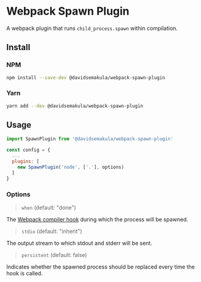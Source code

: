 # Webpack Spawn Plugin

A webpack plugin that runs `child_process.spawn` within compilation.

## Install

### NPM
```sh
npm install --save-dev @davidsemakula/webpack-spawn-plugin
```

### Yarn
```sh
yarn add --dev @davidsemakula/webpack-spawn-plugin
```

## Usage

```js
import SpawnPlugin from '@davidsemakula/webpack-spawn-plugin'

const config = {
  ...
  plugins: [
    new SpawnPlugin('node', ['.'], options)
  ]
}
```

### Options

> `when` (default: "done")

The [Webpack compiler hook](https://webpack.js.org/api/compiler-hooks/#hooks)
during which the process will be spawned.

> `stdio` (default: "inherit")

The output stream to which stdout and stderr will be sent.

> `persistent` (default: false)

Indicates whether the spawned process should be replaced
every time the hook is called.

